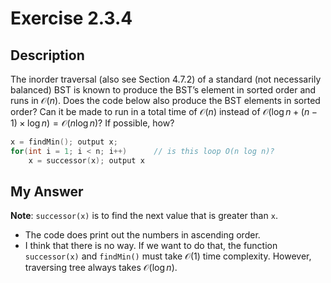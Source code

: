 # Exercise 2.3.4

## Description

The inorder traversal (also see Section 4.7.2) of a standard (not necessarily balanced) BST is known to produce the BST’s element in sorted order and runs in $\mathcal{O}(n)$. Does the code below also produce the BST elements in sorted order? Can it be made to run in a total time of $\mathcal{O}(n)$ instead of $\mathcal{O}(\log n+(n−1)×\log n) = \mathcal{O}(n \log n)$? If possible, how?

```c++
x = findMin(); output x;
for(int i = 1; i < n; i++)      // is this loop O(n log n)?
    x = successor(x); output x
```

## My Answer

**Note**: `successor(x)` is to find the next value that is greater than `x`.

- The code does print out the numbers in ascending order.
- I think that there is no way. If we want to do that, the function `successor(x)` and `findMin()` must take $\mathcal{O}(1)$ time complexity. However, traversing tree always takes $\mathcal{O}(\log n)$.
